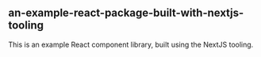 ## an-example-react-package-built-with-nextjs-tooling

This is an example React component library, built using the NextJS tooling. 

